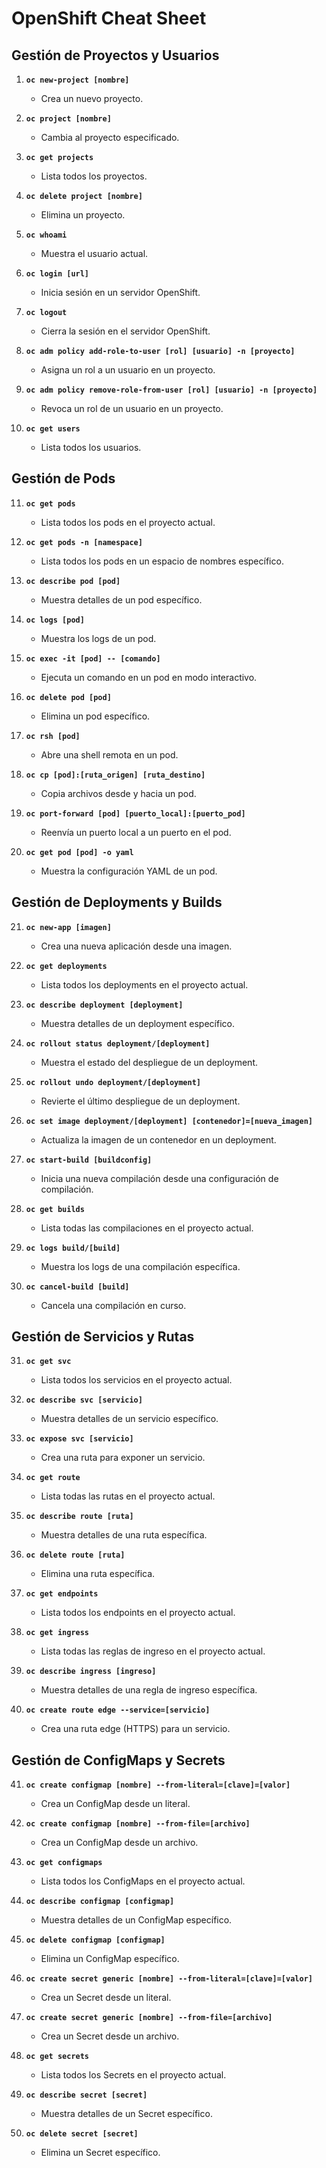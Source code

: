# OpenShift Cheat Sheet

## Gestión de Proyectos y Usuarios

1. **`oc new-project [nombre]`**
   - Crea un nuevo proyecto.

2. **`oc project [nombre]`**
   - Cambia al proyecto especificado.

3. **`oc get projects`**
   - Lista todos los proyectos.

4. **`oc delete project [nombre]`**
   - Elimina un proyecto.

5. **`oc whoami`**
   - Muestra el usuario actual.

6. **`oc login [url]`**
   - Inicia sesión en un servidor OpenShift.

7. **`oc logout`**
   - Cierra la sesión en el servidor OpenShift.

8. **`oc adm policy add-role-to-user [rol] [usuario] -n [proyecto]`**
   - Asigna un rol a un usuario en un proyecto.

9. **`oc adm policy remove-role-from-user [rol] [usuario] -n [proyecto]`**
   - Revoca un rol de un usuario en un proyecto.

10. **`oc get users`**
    - Lista todos los usuarios.

## Gestión de Pods

11. **`oc get pods`**
    - Lista todos los pods en el proyecto actual.

12. **`oc get pods -n [namespace]`**
    - Lista todos los pods en un espacio de nombres específico.

13. **`oc describe pod [pod]`**
    - Muestra detalles de un pod específico.

14. **`oc logs [pod]`**
    - Muestra los logs de un pod.

15. **`oc exec -it [pod] -- [comando]`**
    - Ejecuta un comando en un pod en modo interactivo.

16. **`oc delete pod [pod]`**
    - Elimina un pod específico.

17. **`oc rsh [pod]`**
    - Abre una shell remota en un pod.

18. **`oc cp [pod]:[ruta_origen] [ruta_destino]`**
    - Copia archivos desde y hacia un pod.

19. **`oc port-forward [pod] [puerto_local]:[puerto_pod]`**
    - Reenvía un puerto local a un puerto en el pod.

20. **`oc get pod [pod] -o yaml`**
    - Muestra la configuración YAML de un pod.

## Gestión de Deployments y Builds

21. **`oc new-app [imagen]`**
    - Crea una nueva aplicación desde una imagen.

22. **`oc get deployments`**
    - Lista todos los deployments en el proyecto actual.

23. **`oc describe deployment [deployment]`**
    - Muestra detalles de un deployment específico.

24. **`oc rollout status deployment/[deployment]`**
    - Muestra el estado del despliegue de un deployment.

25. **`oc rollout undo deployment/[deployment]`**
    - Revierte el último despliegue de un deployment.

26. **`oc set image deployment/[deployment] [contenedor]=[nueva_imagen]`**
    - Actualiza la imagen de un contenedor en un deployment.

27. **`oc start-build [buildconfig]`**
    - Inicia una nueva compilación desde una configuración de compilación.

28. **`oc get builds`**
    - Lista todas las compilaciones en el proyecto actual.

29. **`oc logs build/[build]`**
    - Muestra los logs de una compilación específica.

30. **`oc cancel-build [build]`**
    - Cancela una compilación en curso.

## Gestión de Servicios y Rutas

31. **`oc get svc`**
    - Lista todos los servicios en el proyecto actual.

32. **`oc describe svc [servicio]`**
    - Muestra detalles de un servicio específico.

33. **`oc expose svc [servicio]`**
    - Crea una ruta para exponer un servicio.

34. **`oc get route`**
    - Lista todas las rutas en el proyecto actual.

35. **`oc describe route [ruta]`**
    - Muestra detalles de una ruta específica.

36. **`oc delete route [ruta]`**
    - Elimina una ruta específica.

37. **`oc get endpoints`**
    - Lista todos los endpoints en el proyecto actual.

38. **`oc get ingress`**
    - Lista todas las reglas de ingreso en el proyecto actual.

39. **`oc describe ingress [ingreso]`**
    - Muestra detalles de una regla de ingreso específica.

40. **`oc create route edge --service=[servicio]`**
    - Crea una ruta edge (HTTPS) para un servicio.

## Gestión de ConfigMaps y Secrets

41. **`oc create configmap [nombre] --from-literal=[clave]=[valor]`**
    - Crea un ConfigMap desde un literal.

42. **`oc create configmap [nombre] --from-file=[archivo]`**
    - Crea un ConfigMap desde un archivo.

43. **`oc get configmaps`**
    - Lista todos los ConfigMaps en el proyecto actual.

44. **`oc describe configmap [configmap]`**
    - Muestra detalles de un ConfigMap específico.

45. **`oc delete configmap [configmap]`**
    - Elimina un ConfigMap específico.

46. **`oc create secret generic [nombre] --from-literal=[clave]=[valor]`**
    - Crea un Secret desde un literal.

47. **`oc create secret generic [nombre] --from-file=[archivo]`**
    - Crea un Secret desde un archivo.

48. **`oc get secrets`**
    - Lista todos los Secrets en el proyecto actual.

49. **`oc describe secret [secret]`**
    - Muestra detalles de un Secret específico.

50. **`oc delete secret [secret]`**
    - Elimina un Secret específico.
